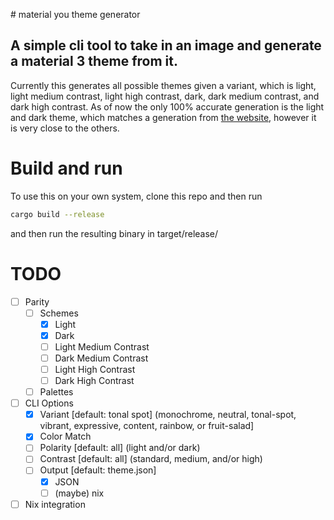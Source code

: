 \# material you theme generator
## A simple cli tool to take in an image and generate a material 3 theme from it.

Currently this generates all possible themes given a variant, which is light, light medium contrast, light high contrast, dark, dark medium contrast, and dark high contrast.
As of now the only 100% accurate generation is the light and dark theme, which matches a generation from [the website](https://material-foundation.github.io/material-theme-builder), however it is very close to the others.

# Build and run
To use this on your own system, clone this repo and then run
```sh
cargo build --release
```
and then run the resulting binary in target/release/

# TODO
- [ ] Parity
  - [ ] Schemes
    - [X] Light
    - [X] Dark
    - [ ] Light Medium Contrast
    - [ ] Dark Medium Contrast
    - [ ] Light High Contrast
    - [ ] Dark High Contrast
  - [ ] Palettes
- [ ] CLI Options
  - [X] Variant [default: tonal spot] \(monochrome, neutral, tonal-spot, vibrant, expressive, content, rainbow, or fruit-salad]
  - [X] Color Match
  - [ ] Polarity [default: all] \(light and/or dark)
  - [ ] Contrast [default: all] \(standard, medium, and/or high)
  - [ ] Output [default: theme.json]
    - [X] JSON
    - [ ] \(maybe) nix
- [ ] Nix integration
